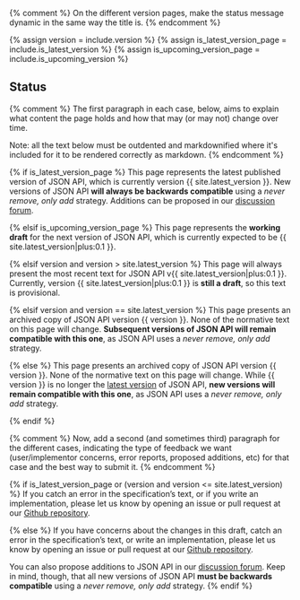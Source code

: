 {% comment %}
  On the different version pages, make the status message dynamic in
  the same way the title is.
{% endcomment %}

{% assign version = include.version %}
{% assign is_latest_version_page = include.is_latest_version %}
{% assign is_upcoming_version_page = include.is_upcoming_version %}

## <a href="#status" id="status" class="headerlink"></a> Status

{% comment %}
  The first paragraph in each case, below, aims to explain what content
  the page holds and how that may (or may not) change over time.

  Note: all the text below must be outdented and markdownified where it's
  included for it to be rendered correctly as markdown.
{% endcomment %}

{% if is_latest_version_page %}
  This page represents the latest published version of JSON API, which is
  currently version {{ site.latest_version }}. New versions of JSON API **will
  always be backwards compatible** using a _never remove, only add_ strategy.
  Additions can be proposed in our [discussion forum](http://discuss.jsonapi.org/).

{% elsif is_upcoming_version_page %}
  This page represents the **working draft** for the next version of JSON API,
  which is currently expected to be {{ site.latest_version|plus:0.1 }}.

{% elsif version and version > site.latest_version %}
  This page will always present the most recent text for JSON API
  v{{ site.latest_version|plus:0.1 }}. Currently, version
  {{ site.latest_version|plus:0.1 }} is **still a draft**, so this text is
  provisional.

{% elsif version and version == site.latest_version %}
  This page presents an archived copy of JSON API version {{ version }}. None
  of the normative text on this page will change. **Subsequent versions of
  JSON API will remain compatible with this one**, as JSON API uses a _never
  remove, only add_ strategy.

{% else %}
  This page presents an archived copy of JSON API version {{ version }}. None
  of the normative text on this page will change. While {{ version }} is no
  longer the [latest version](/format/) of JSON API, **new versions will remain
  compatible with this one**, as JSON API uses a _never remove, only add_ strategy.

{% endif %}

{% comment %}
  Now, add a second (and sometimes third) paragraph for the different cases,
  indicating the type of feedback we want (user/implementor concerns, error
  reports, proposed additions, etc) for that case and the best way to submit it.
{% endcomment %}

{% if is_latest_version_page or (version and version <= site.latest_version) %}
  If you catch an error in the specification&rsquo;s text, or if you write an
  implementation, please let us know by opening an issue or pull request at our
  [Github repository](https://github.com/json-api/json-api).

{% else %}
  If you have concerns about the changes in this draft, catch an error in the
  specification&rsquo;s text, or write an implementation, please let us know by
  opening an issue or pull request at our [Github repository](https://github.com/json-api/json-api).

  You can also propose additions to JSON API in our [discussion forum](http://discuss.jsonapi.org/).
  Keep in mind, though, that all new versions of JSON API **must be backwards
  compatible** using a _never remove, only add_ strategy.
{% endif %}
